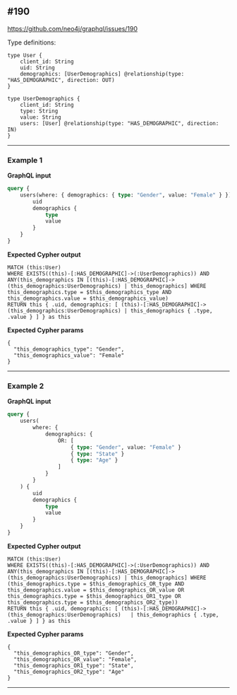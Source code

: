 ## #190

<https://github.com/neo4j/graphql/issues/190>

Type definitions:

```schema
type User {
    client_id: String
    uid: String
    demographics: [UserDemographics] @relationship(type: "HAS_DEMOGRAPHIC", direction: OUT)
}

type UserDemographics {
    client_id: String
    type: String
    value: String
    users: [User] @relationship(type: "HAS_DEMOGRAPHIC", direction: IN)
}
```

---

### Example 1

**GraphQL input**

```graphql
query {
    users(where: { demographics: { type: "Gender", value: "Female" } }) {
        uid
        demographics {
            type
            value
        }
    }
}
```

**Expected Cypher output**

```cypher
MATCH (this:User)
WHERE EXISTS((this)-[:HAS_DEMOGRAPHIC]->(:UserDemographics)) AND ANY(this_demographics IN [(this)-[:HAS_DEMOGRAPHIC]->(this_demographics:UserDemographics) | this_demographics] WHERE this_demographics.type = $this_demographics_type AND this_demographics.value = $this_demographics_value)
RETURN this { .uid, demographics: [ (this)-[:HAS_DEMOGRAPHIC]->(this_demographics:UserDemographics) | this_demographics { .type, .value } ] } as this
```

**Expected Cypher params**

```cypher-params
{
  "this_demographics_type": "Gender",
  "this_demographics_value": "Female"
}
```

---

### Example 2

**GraphQL input**

```graphql
query {
    users(
        where: {
            demographics: {
                OR: [
                    { type: "Gender", value: "Female" }
                    { type: "State" }
                    { type: "Age" }
                ]
            }
        }
    ) {
        uid
        demographics {
            type
            value
        }
    }
}
```

**Expected Cypher output**

```cypher
MATCH (this:User)
WHERE EXISTS((this)-[:HAS_DEMOGRAPHIC]->(:UserDemographics)) AND ANY(this_demographics IN [(this)-[:HAS_DEMOGRAPHIC]->(this_demographics:UserDemographics) | this_demographics] WHERE (this_demographics.type = $this_demographics_OR_type AND this_demographics.value = $this_demographics_OR_value OR this_demographics.type = $this_demographics_OR1_type OR this_demographics.type = $this_demographics_OR2_type))
RETURN this { .uid, demographics: [ (this)-[:HAS_DEMOGRAPHIC]->(this_demographics:UserDemographics)   | this_demographics { .type, .value } ] } as this
```

**Expected Cypher params**

```cypher-params
{
  "this_demographics_OR_type": "Gender",
  "this_demographics_OR_value": "Female",
  "this_demographics_OR1_type": "State",
  "this_demographics_OR2_type": "Age"
}
```

---
